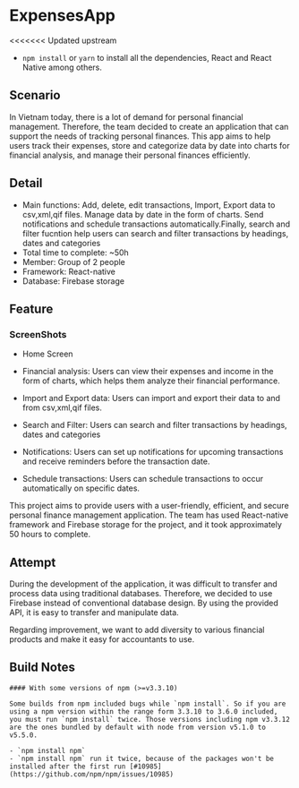 # ExpensesApp
<<<<<<< Updated upstream
- `npm install` or `yarn` to install all the dependencies, React and React Native among others.
## Scenario

In Vietnam today, there is a lot of demand for personal financial management. Therefore, the team decided to create an application that can support the needs of tracking personal finances. This app aims to help users track their expenses, store and categorize data by date into charts for financial analysis, and manage their personal finances efficiently.

## Detail
- Main functions: Add, delete, edit transactions, Import, Export data to csv,xml,qif files. Manage data by date in the form of charts. Send notifications and schedule transactions automatically.Finally, search and filter fucntion help users can search and filter transactions by headings, dates and categories 
- Total time to complete: ~50h
- Member: Group of 2 people
- Framework: React-native
- Database: Firebase storage

## Feature
### ScreenShots


- Home Screen



- Financial analysis: Users can view their expenses and income in the form of charts, which helps them analyze their financial performance.

- Import and Export data: Users can import and export their data to and from csv,xml,qif files.



- Search and Filter: Users can search and filter transactions by headings, dates and categories




- Notifications: Users can set up notifications for upcoming transactions and receive reminders before the transaction date.
- Schedule transactions: Users can schedule transactions to occur automatically on specific dates.

This project aims to provide users with a user-friendly, efficient, and secure personal finance management application. The team has used React-native framework and Firebase storage for the project, and it took approximately 50 hours to complete.

## Attempt
During the development of the application, it was difficult to transfer and process data using traditional databases. Therefore, we decided to use Firebase instead of conventional database design. By using the provided API, it is easy to transfer and manipulate data.

Regarding improvement, we want to add diversity to various financial products and make it easy for accountants to use.

## Build Notes
```
#### With some versions of npm (>=v3.3.10)

Some builds from npm included bugs while `npm install`. So if you are using a npm version within the range form 3.3.10 to 3.6.0 included, you must run `npm install` twice. Those versions including npm v3.3.12 are the ones bundled by default with node from version v5.1.0 to v5.5.0.

- `npm install npm`
- `npm install npm` run it twice, because of the packages won't be installed after the first run [#10985](https://github.com/npm/npm/issues/10985)

```

